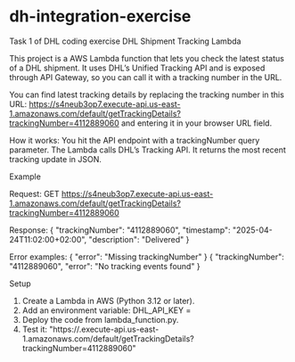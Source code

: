 # dh-integration-exercise
Task 1 of DHL coding exercise
DHL Shipment Tracking Lambda

This project is a AWS Lambda function that lets you check the latest status of a DHL shipment.
It uses DHL’s Unified Tracking API and is exposed through API Gateway, so you can call it with a tracking number in the URL.

You can find latest tracking details by replacing the tracking number in this URL:
https://s4neub3op7.execute-api.us-east-1.amazonaws.com/default/getTrackingDetails?trackingNumber=4112889060
and entering it in your browser URL field.

How it works:
 You hit the API endpoint with a trackingNumber query parameter.
 The Lambda calls DHL’s Tracking API.
 It returns the most recent tracking update in JSON.

Example

Request:
GET https://s4neub3op7.execute-api.us-east-1.amazonaws.com/default/getTrackingDetails?trackingNumber=4112889060

Response:
{
    "trackingNumber": "4112889060",
    "timestamp": "2025-04-24T11:02:00+02:00",
    "description": "Delivered"
}

Error examples:
{ "error": "Missing trackingNumber" }
{ "trackingNumber": "4112889060", "error": "No tracking events found" }

Setup
1. Create a Lambda in AWS (Python 3.12 or later).
2. Add an environment variable:
   DHL_API_KEY = <your DHL API key>
3. Deploy the code from lambda_function.py.
4. Test it:
    "https://<api-id>.execute-api.us-east-1.amazonaws.com/default/getTrackingDetails?trackingNumber=4112889060"
